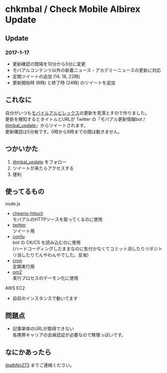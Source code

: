 # chkmbal / Check Mobile Albirex Update
## Update
### 2017-1-17
- 更新確認の間隔を10分から5分に変更
- モバアルコンテンツ以外の新着ニュース・アカデミーニュースの更新に対応
- 定期ツイートの追加 (14, 18, 22時)
- 更新開始時 (8時) と終了時 (24時) のツイートを追加

## これなに
自分がいつも[モバイルアルビレックス](http://www.albirex.co.jp/info/mobile.html)の更新を見落とすので作りました。  
更新を検知するとタイトルとURLが Twitter の「モバアル更新情報bot / [@mbal_update](https://twitter.com/mbal_update)」からツイートされます。  
更新確認は5分毎です。0時から8時までの間は動きません。

## つかいかた
1. [@mbal_update](https://twitter.com/mbal_update) をフォロー
1. ツイートが来たらアクセスする
1. 便利

## 使ってるもの

node.js

- [cheerio-httpcli](https://www.npmjs.com/package/cheerio-httpcli)  
モバアルのHTTPソースを取ってくるのに使用
- [twitter](https://www.npmjs.com/package/twitter)  
ツイート用
- [confu](https://www.npmjs.com/package/confu)  
bot の CK/CS を読み込むのに使用  
(ハードコーディングしたままなのに気付かなくてコミット消したりリポジトリ消したりてんやわんやでした。反省)
- [cron](https://github.com/kelektiv/node-cron)  
定期実行用
- [pm2](https://www.npmjs.com/package/pm2)  
実行プロセスのデーモン化に使用  
  
AWS EC2  
- 自前のインスタンスで動いてます

## 問題点
- 記事単体のURLが取得できない  
各携帯キャリアの会員認証が必要なので無理っぽいです。

## なにかあったら
[@albNo273](https://twitter.com/albNo273) までご連絡ください。